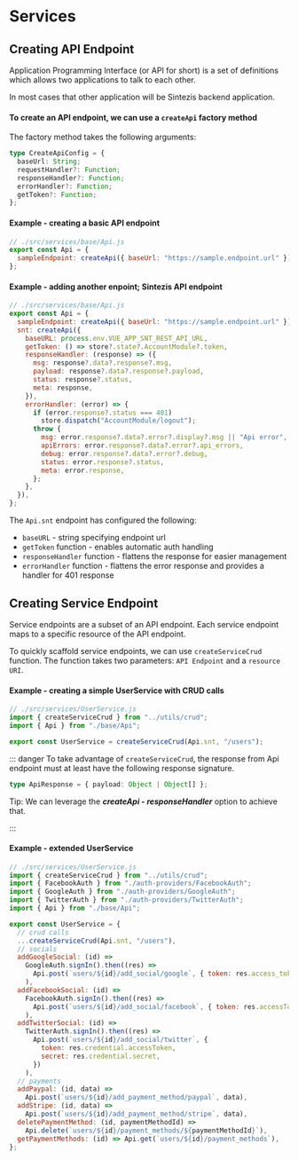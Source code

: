 # Services

## Creating API Endpoint

Application Programming Interface (or API for short) is a set of definitions which allows two applications to talk to each other.

In most cases that other application will be Sintezis backend application.

#### To create an API endpoint, we can use a `createApi` factory method

The factory method takes the following arguments:

```ts
type CreateApiConfig = {
  baseUrl: String;
  requestHandler?: Function;
  responseHandler?: Function;
  errorHandler?: Function;
  getToken?: Function;
};
```

#### Example - creating a basic API endpoint

```js
// ./src/services/base/Api.js
export const Api = {
  sampleEndpoint: createApi({ baseUrl: "https://sample.endpoint.url" }),
};
```

#### Example - adding another enpoint; Sintezis API endpoint

```js
// ./src/services/base/Api.js
export const Api = {
  sampleEndpoint: createApi({ baseUrl: "https://sample.endpoint.url" }),
  snt: createApi({
    baseURL: process.env.VUE_APP_SNT_REST_API_URL,
    getToken: () => store?.state?.AccountModule?.token,
    responseHandler: (response) => ({
      msg: response?.data?.response?.msg,
      payload: response?.data?.response?.payload,
      status: response?.status,
      meta: response,
    }),
    errorHandler: (error) => {
      if (error.response?.status === 401)
        store.dispatch("AccountModule/logout");
      throw {
        msg: error.response?.data?.error?.display?.msg || "Api error",
        apiErrors: error.response?.data?.error?.api_errors,
        debug: error.response?.data?.error?.debug,
        status: error.response?.status,
        meta: error.response,
      };
    },
  }),
};
```

The `Api.snt` endpoint has configured the following:

- `baseURL` - string specifying endpoint url
- `getToken` function - enables automatic auth handling
- `responseHandler` function - flattens the response for easier management
- `errorHandler` function - flattens the error response and provides a handler for 401 response

## Creating Service Endpoint

Service endpoints are a subset of an API endpoint. Each service endpoint maps to a specific resource of the API endpoint.

To quickly scaffold service endpoints, we can use `createServiceCrud` function. The function takes two parameters: `API Endpoint` and a `resource URI`.

#### Example - creating a simple UserService with CRUD calls

```js
// ./src/services/UserService.js
import { createServiceCrud } from "../utils/crud";
import { Api } from "./base/Api";

export const UserService = createServiceCrud(Api.snt, "/users");
```

::: danger
To take advantage of `createServiceCrud`, the response from Api endpoint must at least have the following response signature.

```ts
type ApiResponse = { payload: Object | Object[] };
```

Tip: We can leverage the **_createApi - responseHandler_** option to achieve that.

:::

#### Example - extended UserService

```js
// ./src/services/UserService.js
import { createServiceCrud } from "../utils/crud";
import { FacebookAuth } from "./auth-providers/FacebookAuth";
import { GoogleAuth } from "./auth-providers/GoogleAuth";
import { TwitterAuth } from "./auth-providers/TwitterAuth";
import { Api } from "./base/Api";

export const UserService = {
  // crud calls
  ...createServiceCrud(Api.snt, "/users"),
  // socials
  addGoogleSocial: (id) =>
    GoogleAuth.signIn().then((res) =>
      Api.post(`users/${id}/add_social/google`, { token: res.access_token })
    ),
  addFacebookSocial: (id) =>
    FacebookAuth.signIn().then((res) =>
      Api.post(`users/${id}/add_social/facebook`, { token: res.accessToken })
    ),
  addTwitterSocial: (id) =>
    TwitterAuth.signIn().then((res) =>
      Api.post(`users/${id}/add_social/twitter`, {
        token: res.credential.accessToken,
        secret: res.credential.secret,
      })
    ),
  // payments
  addPaypal: (id, data) =>
    Api.post(`users/${id}/add_payment_method/paypal`, data),
  addStripe: (id, data) =>
    Api.post(`users/${id}/add_payment_method/stripe`, data),
  deletePaymentMethod: (id, paymentMethodId) =>
    Api.delete(`users/${id}/payment_methods/${paymentMethodId}`),
  getPaymentMethods: (id) => Api.get(`users/${id}/payment_methods`),
};
```
